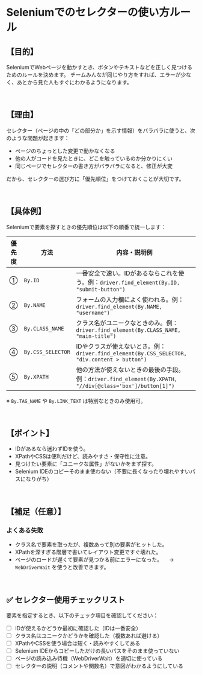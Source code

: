 # Seleniumでのセレクターの使い方ルール

## 【目的】
SeleniumでWebページを動かすとき、ボタンやテキストなどを正しく見つけるためのルールを決めます。
チームみんなが同じやり方をすれば、エラーが少なく、あとから見た人もすぐにわかるようになります。

<br>


## 【理由】
セレクター（ページの中の「どの部分か」を示す情報）をバラバラに使うと、次のような問題が起きます：

- ページのちょっとした変更で動かなくなる
- 他の人がコードを見たときに、どこを触っているのか分かりにくい
- 同じページでセレクターの書き方がバラバラになると、修正が大変

だから、セレクターの選び方に「優先順位」をつけておくことが大切です。

<br>


## 【具体例】

Seleniumで要素を探すときの優先順位は以下の順番で統一します：

| 優先度 | 方法             | 内容・説明例 |
|--------|------------------|------------------------------|
| ①      | `By.ID`          | 一番安全で速い。IDがあるならこれを使う。例：`driver.find_element(By.ID, "submit-button")` |
| ②      | `By.NAME`        | フォームの入力欄によく使われる。例：`driver.find_element(By.NAME, "username")` |
| ③      | `By.CLASS_NAME`  | クラス名がユニークなときのみ。例：`driver.find_element(By.CLASS_NAME, "main-title")` |
| ④      | `By.CSS_SELECTOR`| IDやクラスが使えないとき。例：`driver.find_element(By.CSS_SELECTOR, "div.content > button")` |
| ⑤      | `By.XPATH`       | 他の方法が使えないときの最後の手段。例：`driver.find_element(By.XPATH, "//div[@class='box']/button[1]")` |

※ `By.TAG_NAME` や `By.LINK_TEXT` は特別なときのみ使用可。

<br>


## 【ポイント】
- IDがあるなら迷わずIDを使う。
- XPathやCSSは便利だけど、読みやすさ・保守性に注意。
- 見つけたい要素に「ユニークな属性」がないかをまず探す。
- Selenium IDEのコピーそのまま使わない（不要に長くなったり壊れやすいパスになりがち）

<br>


## 【補足（任意）】
### よくある失敗
- クラス名で要素を取ったが、複数あって別の要素がヒットした。
- XPathを深すぎる階層で書いてレイアウト変更ですぐ壊れた。
- ページのロードが遅くて要素が見つかる前にエラーになった。
　→ `WebDriverWait` を使うと改善できます。

<br>

## ✅ セレクター使用チェックリスト
要素を指定するとき、以下のチェック項目を確認してください：

- [ ] IDが使えるかどうか最初に確認した（IDは一番安全）
- [ ] クラス名はユニークかどうかを確認した（複数あれば避ける）
- [ ] XPathやCSSを使う場合は短く・読みやすくしてある
- [ ] Selenium IDEからコピーしただけの長いパスをそのまま使っていない
- [ ] ページの読み込み待機（WebDriverWait）を適切に使っている
- [ ] セレクターの説明（コメントや関数名）で意図がわかるようにしている
